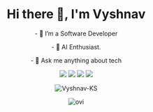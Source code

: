 <h1 align = "center"> Hi there 👋, I'm Vyshnav </h1>
<div align = "center">
  <p>- 🔭 I’m a Software Developer </p>
  <p>- 🔭 AI Enthusiast. </p>
  <p>- 💬 Ask me anything about tech </p>
<!--   <p>- 📫 How to reach me: <a href="https://www.linkedin.com/in/vyshnav-ks/"> Linkedin </a> </p> -->
  <p align="center">
<a href="https://vyshnavks.vercel.app"><img src="https://img.shields.io/badge/-vyshnavks.vercel.app-3423A6?style=flat&logo=Google-Chrome&logoColor=white"/></a>
<a href="https://linkedin.com/in/vyshnav-ks"><img src="https://img.shields.io/badge/-Vyshnav%20K%20S-0077B5?style=flat&logo=Linkedin&logoColor=white"/></a>
<a href="mailto:vyshnavks85@gmail.com"><img src="https://img.shields.io/badge/-vyshnavks85@gmail.com-D14836?style=flat&logo=Gmail&logoColor=white"/></a>
<a href="https://instagram.com/justvyshnav"><img src="https://img.shields.io/badge/-@justvyshnav-E4405F?style=flat&logo=Instagram&logoColor=white"/></a>
</p>
</div>

<!--- ⚡ Fun fact: -->
<!---<p align = "center">
<img src="https://github-readme-stats.vercel.app/api?username=Vyshnav-KS&&count_private=true&show_icons=true&title_color=ffffff&icon_color=19fc42&text_color=05f8fc&bg_color=1c1b1b" alt= "Vyshnav K S">
  </p> --->
  
<!--   <p align="center"><img src="https://github-readme-stats.vercel.app/api/top-langs/?username=Vyshnav-KS&langs_count=10&theme=tokyonight&layout=compact" alt="Vyshnav-KS :: Top Langs" /></p> -->

<p align = "center"><img src="https://github-readme-streak-stats.herokuapp.com/?user=Vyshnav-KS&background=1c1b1b&ring=19fc42&currStreakNum=19fc42&currStreakLabel=19fc42&fire=19fc42&sideNums=05f8fc&currStreakLabel=19fc42&sideLabels=05f8fc&dates=ffffff" alt ="Vyshnav-KS"></p>
<p align = "center"><img src="https://github-readme-stats.vercel.app/api/top-langs?username=Vyshnav-KS&langs_count=14&show_icons=true&locale=en&layout=compact&theme=chartreuse-dark" alt="ovi" /></p>

<!-- <h3 align = "center">Connect with me:</h2>

<p align = "center"> 
  <a href="https://twitter.com/VyshnavKS2"> twitter </a>
</p> 
<p align = "center"> 
  <a href="https://www.instagram.com/____vyshnav_/"> instagram </a>
</p> 
<p align = "center"> 
  <a href="https://vyshnav.codes"> portfolio </a>
</p>  -->


                          
<!-- <img src="https://github-profile-summary-cards.vercel.app/api/cards/profile-details?username=Vyshnav-KS&theme=nord_bright"> -->



